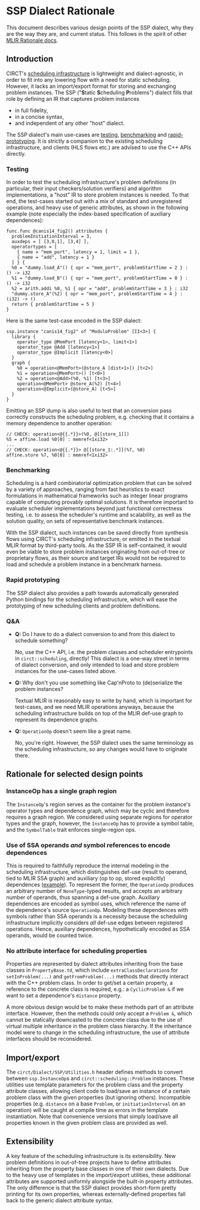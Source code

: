 # SSP Dialect Rationale

This document describes various design points of the SSP dialect, why they are
the way they are, and current status.  This follows in the spirit of other [MLIR
Rationale docs](https://mlir.llvm.org/docs/Rationale/).

## Introduction

CIRCT's [scheduling infrastructure](https://circt.llvm.org/docs/Scheduling/) is
lightweight and dialect-agnostic, in order to fit into any lowering flow with a
need for static scheduling. However, it lacks an import/export format for
storing and exchanging problem instances. The SSP ("**S**tatic **S**cheduling
**P**roblems") dialect fills that role by defining an IR that captures problem
instances 
- in full fidelity,
- in a concise syntax,
- and independent of any other "host" dialect.

The SSP dialect's main use-cases are [testing](#testing),
[benchmarking](#benchmarking) and [rapid-prototyping](#rapid-prototyping). It is
strictly a companion to the existing scheduling infrastructure, and clients (HLS
flows etc.) are advised to use the C++ APIs directly.

### Testing

In order to test the scheduling infrastructure's problem definitions (in
particular, their input checkers/solution verifiers) and algorithm
implementations, a "host" IR to store problem instances is needed. To that end,
the test-cases started out with a mix of standard and unregistered operations,
and heavy use of generic attributes, as shown in the following example (note
especially the index-based specification of auxiliary dependences):

```mlir
func.func @canis14_fig2() attributes {
  problemInitiationInterval = 3,
  auxdeps = [ [3,0,1], [3,4] ],
  operatortypes = [
    { name = "mem_port", latency = 1, limit = 1 },
    { name = "add", latency = 1 }
  ] } {
  %0 = "dummy.load_A"() { opr = "mem_port", problemStartTime = 2 } : () -> i32
  %1 = "dummy.load_B"() { opr = "mem_port", problemStartTime = 0 } : () -> i32
  %2 = arith.addi %0, %1 { opr = "add", problemStartTime = 3 } : i32
  "dummy.store_A"(%2) { opr = "mem_port", problemStartTime = 4 } : (i32) -> ()
  return { problemStartTime = 5 }
}
```

Here is the same test-case encoded in the SSP dialect:

```mlir
ssp.instance "canis14_fig2" of "ModuloProblem" [II<3>] {
  library {
    operator_type @MemPort [latency<1>, limit<1>]
    operator_type @Add [latency<1>]
    operator_type @Implicit [latency<0>]
  }
  graph {
    %0 = operation<@MemPort>(@store_A [dist<1>]) [t<2>]
    %1 = operation<@MemPort>() [t<0>]
    %2 = operation<@Add>(%0, %1) [t<3>]
    operation<@MemPort> @store_A(%2) [t<4>]
    operation<@Implicit>(@store_A) [t<5>]
  }
}
```

Emitting an SSP dump is also useful to test that an conversion pass correctly
constructs the scheduling problem, e.g. checking that it contains a memory
dependence to another operation:

```mlir
// CHECK: operation<@{{.*}}>(%0, @[[store_1]])
%5 = affine.load %0[0] : memref<1xi32>
...
// CHECK: operation<@{{.*}}> @[[store_1:.*]](%7, %0)
affine.store %7, %0[0] : memref<1xi32>
```

### Benchmarking

Scheduling is a hard combinatorial optimization problem that can be solved by a
variety of approaches, ranging from fast heuristics to exact formulations in
mathematical frameworks such as integer linear programs capable of computing
provably optimal solutions. It is therefore important to evaluate scheduler
implementations beyond just functional correctness testing, i.e. to assess the
scheduler's runtime and scalability, as well as the solution quality, on sets of
representative benchmark instances.

With the SSP dialect, such instances can be saved directly from synthesis flows
using CIRCT's scheduling infrastructure, or emitted in the textual MLIR format
by third-party tools. As the SSP IR is self-contained, it would even be viable
to store problem instances originating from out-of-tree or proprietary flows, as
their source and target IRs would not be required to load and schedule a problem
instance in a benchmark harness.

### Rapid prototyping

The SSP dialect also provides a path towards automatically generated Python
bindings for the scheduling infrastructure, which will ease the prototyping of
new scheduling clients and problem definitions.

### Q&A
- **Q:** Do I have to do a dialect conversion to and from this dialect to
schedule something?

  No, use the C++ API, i.e. the problem classes and scheduler entrypoints in
  `circt::scheduling`, directly! This dialect is a one-way street in terms of
  dialect conversion, and only intended to load and store problem instances for
  the use-cases listed above.

- **Q:** Why don't you use something like Cap'nProto to (de)serialize the
problem instances?

  Textual MLIR is reasonably easy to write by hand, which is important for
  test-cases, and we need MLIR operations anyways, because the scheduling
  infrastructure builds on top of the MLIR def-use graph to represent its
  dependence graphs.

- **Q:** `OperationOp` doesn't seem like a great name.

  No, you're right. However, the SSP dialect uses the same terminology as the
  scheduling infrastructure, so any changes would have to originate there.

## Rationale for selected design points

### InstanceOp has a single graph region

The `InstanceOp`'s region serves as the container for the problem instance's
operator types and dependence graph, which may be cyclic and therefore requires
a graph region. We considered using separate regions for operator types and the
graph, however, the `InstanceOp` has to provide a symbol table, and the
`SymbolTable` trait enforces single-region ops.

### Use of SSA operands _and_ symbol references to encode dependences

This is required to faithfully reproduce the internal modeling in the scheduling
infrastructure, which distinguishes def-use (result to operand, tied to MLIR SSA
graph) and auxiliary (op to op, stored explicitly) dependences
([example](https://circt.llvm.org/docs/Scheduling/#constructing-a-problem-instance)).
To represent the former, the `OperationOp` produces an arbitrary number of
`NoneType`-typed results, and accepts an arbitrary number of operands, thus
spanning a def-use graph. Auxiliary dependences are encoded as symbol uses,
which reference the name of the dependence's source `OperationOp`. Modeling
these dependences with symbols rather than SSA operands is a necessity because
the scheduling infrastructure implicitly considers *all* def-use edges between
registered operations. Hence, auxiliary dependences, hypothetically encoded as
SSA operands, would be counted twice.

### No attribute interface for scheduling properties

Properties are represented by dialect attributes inheriting from the base
classes in `PropertyBase.td`, which include `extraClassDeclaration`s for
`setInProblem(...)` and `getFromProblem(...)` methods that directly interact
with the C++ problem class. In order to get/set a certain property, a reference
to the concrete class is required, e.g.: a `CyclicProblem &` if we want to set a
dependence's `distance` property.

A more obvious design would be to make these methods part of an attribute
interface. However, then the methods could only accept a `Problem &`, which
cannot be statically downcasted to the concrete class due to the use of virtual
multiple inheritance in the problem class hierarchy. If the inheritance model
were to change in the scheduling infrastructure, the use of attribute interfaces
should be reconsidered.

## Import/export

The `circt/Dialect/SSP/Utilities.h` header defines methods to convert between
`ssp.InstanceOp`s and `circt::scheduling::Problem` instances. These utilities
use template parameters for the problem class and the property attribute
classes, allowing client code to load/save an instance of a certain problem
class with the given properties (but ignoring others). Incompatible properties
(e.g. `distance` on a base `Problem`, or `initiationInterval` on an operation)
will be caught at compile time as errors in the template instantiation. Note
that convenience versions that simply load/save all properties known in the
given problem class are provided as well.

## Extensibility

A key feature of the scheduling infrastructure is its extensibility. New problem
definitions in out-of-tree projects have to define attributes inheriting from
the property base classes in one of their own dialects. Due to the heavy use of
templates in the import/export utilities, these additional attributes are
supported uniformly alongside the built-in property attributes. The only
difference is that the SSP dialect provides short-form pretty printing for its
own properties, whereas externally-defined properties fall back to the generic
dialect attribute syntax.
